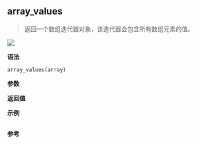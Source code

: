 ## array_values

> 返回一个数组迭代器对象，该迭代器会包含所有数组元素的值。

![](https://img.shields.io/badge/-Array-blue)

**语法**

`array_values(array)`

**参数**

**返回值**

**示例**

```js

```

**参考**
